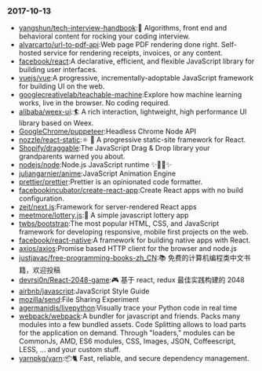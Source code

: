 ### 2017-10-13 
* [yangshun/tech-interview-handbook](https://github.com//yangshun/tech-interview-handbook):💯 Algorithms, front end and behavioral content for rocking your coding interview. 
* [alvarcarto/url-to-pdf-api](https://github.com//alvarcarto/url-to-pdf-api):Web page PDF rendering done right. Self-hosted service for rendering receipts, invoices, or any content. 
* [facebook/react](https://github.com//facebook/react):A declarative, efficient, and flexible JavaScript library for building user interfaces. 
* [vuejs/vue](https://github.com//vuejs/vue):A progressive, incrementally-adoptable JavaScript framework for building UI on the web. 
* [googlecreativelab/teachable-machine](https://github.com//googlecreativelab/teachable-machine):Explore how machine learning works, live in the browser. No coding required. 
* [alibaba/weex-ui](https://github.com//alibaba/weex-ui):🏄 A rich interaction, lightweight, high performance UI library based on Weex. 
* [GoogleChrome/puppeteer](https://github.com//GoogleChrome/puppeteer):Headless Chrome Node API 
* [nozzle/react-static](https://github.com//nozzle/react-static):⚛️ 🚀 A progressive static-site framework for React. 
* [Shopify/draggable](https://github.com//Shopify/draggable):The JavaScript Drag & Drop library your grandparents warned you about. 
* [nodejs/node](https://github.com//nodejs/node):Node.js JavaScript runtime ✨🐢🚀✨ 
* [juliangarnier/anime](https://github.com//juliangarnier/anime):JavaScript Animation Engine 
* [prettier/prettier](https://github.com//prettier/prettier):Prettier is an opinionated code formatter. 
* [facebookincubator/create-react-app](https://github.com//facebookincubator/create-react-app):Create React apps with no build configuration. 
* [zeit/next.js](https://github.com//zeit/next.js):Framework for server-rendered React apps 
* [meetmore/lottery.js](https://github.com//meetmore/lottery.js):🎲 A simple javascript lottery app 
* [twbs/bootstrap](https://github.com//twbs/bootstrap):The most popular HTML, CSS, and JavaScript framework for developing responsive, mobile first projects on the web. 
* [facebook/react-native](https://github.com//facebook/react-native):A framework for building native apps with React. 
* [axios/axios](https://github.com//axios/axios):Promise based HTTP client for the browser and node.js 
* [justjavac/free-programming-books-zh_CN](https://github.com//justjavac/free-programming-books-zh_CN):📚 免费的计算机编程类中文书籍，欢迎投稿 
* [devrsi0n/React-2048-game](https://github.com//devrsi0n/React-2048-game):🎮 基于 react, redux 最佳实践构建的 2048 
* [airbnb/javascript](https://github.com//airbnb/javascript):JavaScript Style Guide 
* [mozilla/send](https://github.com//mozilla/send):File Sharing Experiment 
* [agermanidis/livepython](https://github.com//agermanidis/livepython):Visually trace your Python code in real time 
* [webpack/webpack](https://github.com//webpack/webpack):A bundler for javascript and friends. Packs many modules into a few bundled assets. Code Splitting allows to load parts for the application on demand. Through "loaders," modules can be CommonJs, AMD, ES6 modules, CSS, Images, JSON, Coffeescript, LESS, ... and your custom stuff. 
* [yarnpkg/yarn](https://github.com//yarnpkg/yarn):📦🐈 Fast, reliable, and secure dependency management. 

